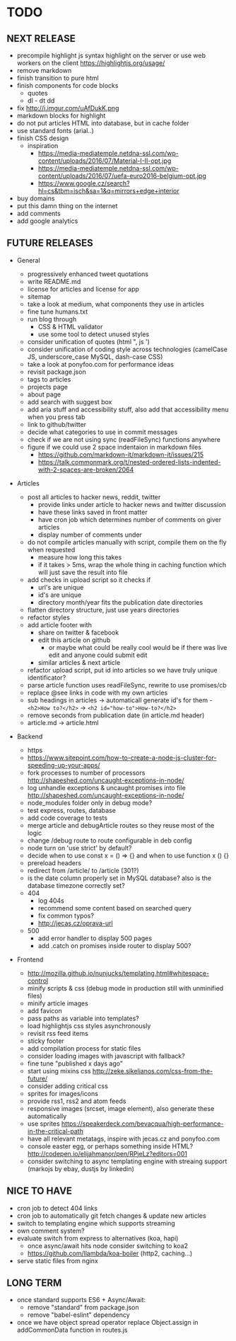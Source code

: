 # TODO

## NEXT RELEASE
- precompile highlight js syntax highlight on the server or use web workers on the client https://highlightjs.org/usage/
- remove markdown
- finish transition to pure html
- finish components for code blocks
  - quotes
  - dl - dt dd
- fix http://i.imgur.com/uAfDukK.png
- markdown blocks for highlight
- do not put articles HTML into database, but in cache folder
- use standard fonts (arial..)
- finish CSS design
  - inspiration
    - https://media-mediatemple.netdna-ssl.com/wp-content/uploads/2016/07/Material-I-II-opt.jpg
    - https://media-mediatemple.netdna-ssl.com/wp-content/uploads/2016/07/uefa-euro2016-belgium-opt.jpg
    - https://www.google.cz/search?hl=cs&tbm=isch&sa=1&q=mirrors+edge+interior
- buy domains
- put this damn thing on the internet
- add comments
- add google analytics

## FUTURE RELEASES
- General
  - progressively enhanced tweet quotations
  - write README.md
  - license for articles and license for app
  - sitemap
  - take a look at medium, what components they use in articles
  - fine tune humans.txt
  - run blog through
    - CSS & HTML validator
    - use some tool to detect unused styles
  - consider unification of quotes (html ", js ')
  - consider unification of coding style across technologies (camelCase JS, underscore_case MySQL, dash-case CSS)
  - take a look at ponyfoo.com for performance ideas
  - revisit package.json
  - tags to articles
  - projects page
  - about page
  - add search with suggest box
  - add aria stuff and accessibility stuff, also add that accessibility menu when you press tab
  - link to github/twitter
  - decide what categories to use in commit messages
  - check if we are not using sync (readFileSync) functions anywhere
  - figure if we could use 2 space indentaion in markdown files
    - https://github.com/markdown-it/markdown-it/issues/215
    - https://talk.commonmark.org/t/nested-ordered-lists-indented-with-2-spaces-are-broken/2064

- Articles
  - post all articles to hacker news, reddit, twitter
    - provide links under article to hacker news and twitter discussion
    - have these links saved in front matter
    - have cron job which determines number of comments on giver articles
    - display number of comments under
  - do not compile articles manually with script, compile them on the fly when requested
    - measure how long this takes
    - if it takes > 5ms, wrap the whole thing in caching function which will just save the result into file
  - add checks in upload script so it checks if
    - url's are unique
    - id's are unique
    - directory month/year fits the publication date directories
  - flatten directory structure, just use years directories
  - refactor styles
  - add article footer with
    - share on twitter & facebook
    - edit this article on github
      - or maybe what could be really cool would be if there was live edit and anyone could submit edit
    - similar articles & next article
  - refactor upload script, put id into articles so we have truly unique identificator?
  - parse article function uses readFileSync, rewrite to use promises/cb
  - replace @see links in code with my own articles
  - sub headings in articles -> automaticall generate id's for them - `<h2>How to?</h2>` -> `<h2 id="how-to">How-to?</h2>`
  - remove seconds from publication date (in article.md header)
  - article.md -> article.html

- Backend
  - https
  - https://www.sitepoint.com/how-to-create-a-node-js-cluster-for-speeding-up-your-apps/
  - fork processes to number of processors http://shapeshed.com/uncaught-exceptions-in-node/
  - log unhandle exceptions & uncaught promises into file http://shapeshed.com/uncaught-exceptions-in-node/
  - node_modules folder only in debug mode?
  - test express, routes, database
  - add code coverage to tests
  - merge article and debugArticle routes so they reuse most of the logic
  - change /debug route to route configurable in deb config
  - node turn on 'use strict' by default?
  - decide when to use const x = () => {} and when to use function x () {}
  - prereload headers
  - redirect from /article/ to /article (301?)
  - is the date column properly set in MySQL database? also is the database timezone correctly set?
  - 404
    - log 404s
    - recommend some content based on searched query
    - fix common typos?
    - http://jecas.cz/oprava-url
  - 500
    - add error handler to display 500 pages
    - add .catch on promises inside router to display 500?

- Frontend
  - http://mozilla.github.io/nunjucks/templating.html#whitespace-control
  - minify scripts & css (debug mode in production still with unminified files)
  - minify article images
  - add favicon
  - pass paths as variable into templates?
  - load highlightjs css styles asynchronously
  - revisit rss feed items
  - sticky footer
  - add compilation process for static files
  - consider loading images with javascript with <noscript> fallback?
  - fine tune "published x days ago"
  - start using mixins css http://zeke.sikelianos.com/css-from-the-future/
  - consider adding critical css
  - sprites for images/icons
  - provide rss1, rss2 and atom feeds
  - responsive images (srcset, image element), also generate these automatically
  - use sprites https://speakerdeck.com/bevacqua/high-performance-in-the-critical-path
  - have all relevant metatags, inspire with jecas.cz and ponyfoo.com
  - console easter egg, or perhaps something inside HTML? http://codepen.io/elijahmanor/pen/RPjeLz?editors=001
  - consider switching to async templating engine with streaing support (markojs by ebay, dustjs by linkedin)

## NICE TO HAVE
- cron job to detect 404 links
- cron job to automatically git fetch changes & update new articles
- switch to templating engine which supports streaming
- own comment system?
- evaluate switch from express to alternatives (koa, hapi)
  - once async/await hits node consider switching to koa2
  - https://github.com/llambda/koa-boiler (http2, caching...)
- serve static files from nginx

## LONG TERM
- once standard supports ES6 + Async/Await:
  - remove "standard" from package.json
  - remove "babel-eslint" dependency
- once we have object spread operator replace Object.assign in addCommonData function in routes.js
